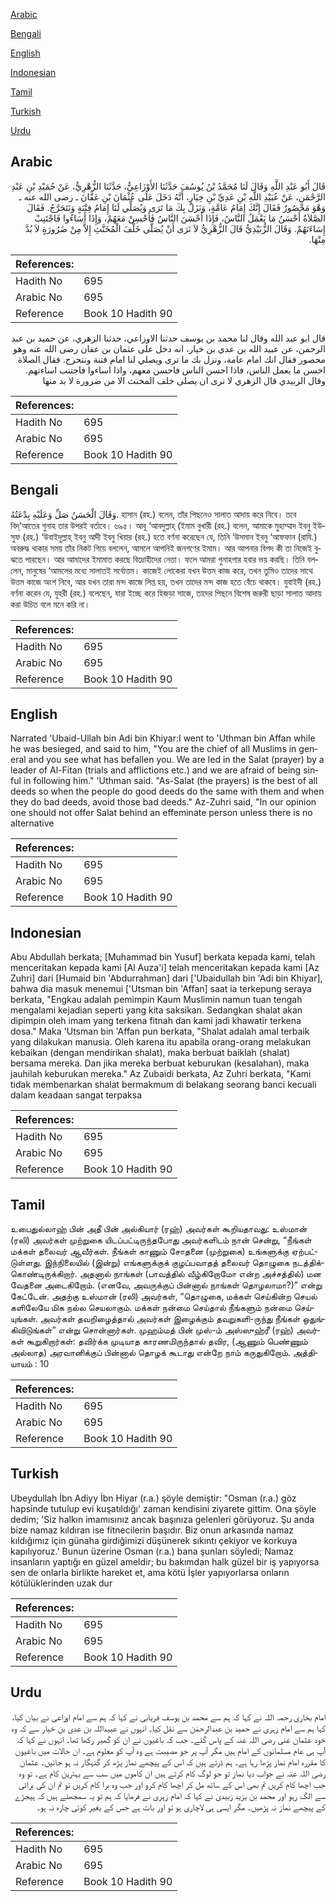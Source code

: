 [Arabic](#arabic)

[Bengali](#bengali)

[English](#english)

[Indonesian](#indonesian)

[Tamil](#tamil)

[Turkish](#turkish)

[Urdu](#urdu)

## Arabic


<div dir="rtl" lang="ar" style={{fontSize:'larger',backgroundColor:'#f8f9fa',padding:20}}>
قَالَ أَبُو عَبْدِ اللَّهِ وَقَالَ لَنَا مُحَمَّدُ بْنُ يُوسُفَ حَدَّثَنَا الأَوْزَاعِيُّ، حَدَّثَنَا الزُّهْرِيُّ، عَنْ حُمَيْدِ بْنِ عَبْدِ الرَّحْمَنِ، عَنْ عُبَيْدِ اللَّهِ بْنِ عَدِيِّ بْنِ خِيَارٍ، أَنَّهُ دَخَلَ عَلَى عُثْمَانَ بْنِ عَفَّانَ ـ رضى الله عنه ـ وَهْوَ مَحْصُورٌ فَقَالَ إِنَّكَ إِمَامُ عَامَّةٍ، وَنَزَلَ بِكَ مَا تَرَى وَيُصَلِّي لَنَا إِمَامُ فِتْنَةٍ وَنَتَحَرَّجُ‏.‏ فَقَالَ الصَّلاَةُ أَحْسَنُ مَا يَعْمَلُ النَّاسُ، فَإِذَا أَحْسَنَ النَّاسُ فَأَحْسِنْ مَعَهُمْ، وَإِذَا أَسَاءُوا فَاجْتَنِبْ إِسَاءَتَهُمْ‏.‏ وَقَالَ الزُّبَيْدِيُّ قَالَ الزُّهْرِيُّ لاَ نَرَى أَنْ يُصَلَّى خَلْفَ الْمُخَنَّثِ إِلاَّ مِنْ ضَرُورَةٍ لاَ بُدَّ مِنْهَا‏.‏
</div>
<div style={{backgroundColor:'#f8f9fa',padding:20, marginBottom: 10}}><table> <thead> <tr> <th>References:</th> <th></th> </tr> </thead> <tbody><tr><td>Hadith No</td><td>695</td></tr><tr><td>Arabic No</td><td>695</td></tr><tr><td>Reference</td><td>Book 10 Hadith 90</td></tr></tbody></table></div>


<div dir="rtl" lang="ar" style={{fontSize:'larger',backgroundColor:'#f8f9fa',padding:20}}>
قال ابو عبد الله وقال لنا محمد بن يوسف حدثنا الاوزاعي، حدثنا الزهري، عن حميد بن عبد الرحمن، عن عبيد الله بن عدي بن خيار، انه دخل على عثمان بن عفان رضى الله عنه وهو محصور فقال انك امام عامة، ونزل بك ما ترى ويصلي لنا امام فتنة ونتحرج. فقال الصلاة احسن ما يعمل الناس، فاذا احسن الناس فاحسن معهم، واذا اساءوا فاجتنب اساءتهم. وقال الزبيدي قال الزهري لا نرى ان يصلى خلف المخنث الا من ضرورة لا بد منها
</div>
<div style={{backgroundColor:'#f8f9fa',padding:20, marginBottom: 10}}><table> <thead> <tr> <th>References:</th> <th></th> </tr> </thead> <tbody><tr><td>Hadith No</td><td>695</td></tr><tr><td>Arabic No</td><td>695</td></tr><tr><td>Reference</td><td>Book 10 Hadith 90</td></tr></tbody></table></div>

## Bengali


<div dir="ltr" lang="bn" style={{fontSize:'larger',backgroundColor:'#f8f9fa',padding:20}}>
وَقَالَ الْحَسَنُ صَلِّ وَعَلَيْهِ بِدْعَتُهُ. হাসান (রহ.) বলেন, তাঁর পিছনেও সালাত আদায় করে নিবে। তবে বিদ্‌‘আতের গুনাহ তার উপরই বর্তাবে। ৬৯৫। আবূ ‘আবদুল্লাহ্ (ইমাম বুখারী (রহ.) বলেন, আমাকে মুহাম্মাদ ইবনু ইউসুফ (রহ.) ‘উবাইদুল্লাহ্ ইবনু আদী ইবনু খিয়ার (রহ.) হতে বর্ণনা করেছেন যে, তিনি ‘উসমান ইবনু ‘আফফান (রাযি.) অবরুদ্ধ থাকার সময় তাঁর নিকট গিয়ে বললেন, আসলে আপনিই জনগণের ইমাম। আর আপনার বিপদ কী তা নিজেই বুঝতে পারছেন। আর আমাদের ইমামাত করছে বিদ্রোহীদের নেতা। ফলে আমরা গুনাহগার হবার ভয় করছি। তিনি বললেন, মানুষের ‘আমলের মধ্যে সালাতই সর্বোত্তম। কাজেই লোকেরা যখন উত্তম কাজ করে, তখন তুমিও তাদের সাথে উত্তম কাজে অংশ নিবে, আর যখন তারা মন্দ কাজে লিপ্ত হয়, তখন তাদের মন্দ কাজ হতে বেঁচে থাকবে। যুবাইদী (রহ.) বর্ণনা করেন যে, যুহরী (রহ.) বলেছেন, যারা ইচ্ছে করে হিজড়া সাজে, তাদের পিছনে বিশেষ জরুরী ছাড়া সালাত আদায় করা উচিত বলে মনে করি না।
</div>
<div style={{backgroundColor:'#f8f9fa',padding:20, marginBottom: 10}}><table> <thead> <tr> <th>References:</th> <th></th> </tr> </thead> <tbody><tr><td>Hadith No</td><td>695</td></tr><tr><td>Arabic No</td><td>695</td></tr><tr><td>Reference</td><td>Book 10 Hadith 90</td></tr></tbody></table></div>

## English


<div dir="ltr" lang="en" style={{fontSize:'larger',backgroundColor:'#f8f9fa',padding:20}}>
Narrated 'Ubaid-Ullah bin Adi bin Khiyar:I went to 'Uthman bin Affan while he was besieged, and said to him, "You are the chief of all Muslims in general and you see what has befallen you. We are led in the Salat (prayer) by a leader of Al-Fitan (trials and afflictions etc.) and we are afraid of being sinful in following him." 'Uthman said. "As-Salat (the prayers) is the best of all deeds so when the people do good deeds do the same with them and when they do bad deeds, avoid those bad deeds." Az-Zuhri said, "In our opinion one should not offer Salat behind an effeminate person unless there is no alternative
</div>
<div style={{backgroundColor:'#f8f9fa',padding:20, marginBottom: 10}}><table> <thead> <tr> <th>References:</th> <th></th> </tr> </thead> <tbody><tr><td>Hadith No</td><td>695</td></tr><tr><td>Arabic No</td><td>695</td></tr><tr><td>Reference</td><td>Book 10 Hadith 90</td></tr></tbody></table></div>

## Indonesian


<div dir="ltr" lang="id" style={{fontSize:'larger',backgroundColor:'#f8f9fa',padding:20}}>
Abu Abdullah berkata; [Muhammad bin Yusuf] berkata kepada kami, telah menceritakan kepada kami [Al Auza'i] telah menceritakan kepada kami [Az Zuhri] dari [Humaid bin 'Abdurrahman] dari ['Ubaidullah bin 'Adi bin Khiyar], bahwa dia masuk menemui ['Utsman bin 'Affan] saat ia terkepung seraya berkata, "Engkau adalah pemimpin Kaum Muslimin namun tuan tengah mengalami kejadian seperti yang kita saksikan. Sedangkan shalat akan dipimpin oleh imam yang terkena fitnah dan kami jadi khawatir terkena dosa." Maka 'Utsman bin 'Affan pun berkata, "Shalat adalah amal terbaik yang dilakukan manusia. Oleh karena itu apabila orang-orang melakukan kebaikan (dengan mendirikan shalat), maka berbuat baiklah (shalat) bersama mereka. Dan jika mereka berbuat keburukan (kesalahan), maka jauhilah keburukan mereka." Az Zubaidi berkata, Az Zuhri berkata, "Kami tidak membenarkan shalat bermakmum di belakang seorang banci kecuali dalam keadaan sangat terpaksa
</div>
<div style={{backgroundColor:'#f8f9fa',padding:20, marginBottom: 10}}><table> <thead> <tr> <th>References:</th> <th></th> </tr> </thead> <tbody><tr><td>Hadith No</td><td>695</td></tr><tr><td>Arabic No</td><td>695</td></tr><tr><td>Reference</td><td>Book 10 Hadith 90</td></tr></tbody></table></div>

## Tamil


<div dir="ltr" lang="ta" style={{fontSize:'larger',backgroundColor:'#f8f9fa',padding:20}}>
உபைதுல்லாஹ் பின் அதீ பின் அல்கியார் (ரஹ்) அவர்கள் கூறியதாவது: உஸ்மான் (ரலி) அவர்கள் முற்றுகை யிடப்பட்டிருந்தபோது அவர்களிடம் நான் சென்று, “நீங்கள் மக்கள் தலைவர் ஆவீர்கள். நீங்கள் காணும் சோதனை (முற்றுகை) உங்களுக்கு ஏற்பட்டுள்ளது. இந்நிலையில் (இன்று) எங்களுக்குக் குழப்பவாதத் தலைவர் தொழுகை நடத்திக்கொண்டிருக்கிறார். அதனால் நாங்கள் (பாவத்தில் வீழ்கிறோமோ என்ற அச்சத்தில்) மன வேதனை அடைகிறோம். (எனவே, அவருக்குப் பின்னால் நாங்கள் தொழலாமா?)” என்று கேட்டேன். அதற்கு உஸ்மான் (ரலி) அவர்கள், “தொழுகை, மக்கள் செய்கின்ற செயல் களிலேயே மிக நல்ல செயலாகும். மக்கள் நன்மை செய்தால் நீங்களும் நன்மை செய்யுங்கள். அவர்கள் தவறிழைத்தால் அவர்கள் இழைக்கும் தவறுகளி-ருந்து நீங்கள் ஒதுங்கிவிடுங்கள்” என்று சொன்னார்கள். முஹம்மத் பின் முஸ்-ம் அஸ்ஸுஹ்ரீ (ரஹ்) அவர்கள் கூறுகிறார்கள்: தவிர்க்க முடியாத காரணமிருந்தால் தவிர, (ஆணும் பெண்ணும் அல்லாத) அரவானிக்குப் பின்னால் தொழக் கூடாது என்றே நாம் கருதுகிறோம். அத்தியாயம் : 10
</div>
<div style={{backgroundColor:'#f8f9fa',padding:20, marginBottom: 10}}><table> <thead> <tr> <th>References:</th> <th></th> </tr> </thead> <tbody><tr><td>Hadith No</td><td>695</td></tr><tr><td>Arabic No</td><td>695</td></tr><tr><td>Reference</td><td>Book 10 Hadith 90</td></tr></tbody></table></div>

## Turkish


<div dir="ltr" lang="tr" style={{fontSize:'larger',backgroundColor:'#f8f9fa',padding:20}}>
Ubeydullah İbn Adiyy İbn Hiyar (r.a.) şöyle demiştir: "Osman (r.a.) göz hapsinde tutulup evi kuşatıldığı' zaman kendisini ziyarete gittim. Ona şöyle dedim; 'Siz halkın imamısınız ancak başınıza gelenleri görüyoruz. Şu anda bize namaz kıldıran ise fitnecilerin başıdır. Biz onun arkasında namaz kıldığımız için günaha girdiğimizi düşünerek sıkıntı çekiyor ve korkuya kapılıyoruz.' Bunun üzerine Osman (r.a.) bana şunları söyledi; Namaz insanların yaptığı en güzel ameldir; bu bakımdan halk güzel bir iş yapıyorsa sen de onlarla birlikte hareket et, ama kötü İşler yapıyorlarsa onların kötülüklerinden uzak dur
</div>
<div style={{backgroundColor:'#f8f9fa',padding:20, marginBottom: 10}}><table> <thead> <tr> <th>References:</th> <th></th> </tr> </thead> <tbody><tr><td>Hadith No</td><td>695</td></tr><tr><td>Arabic No</td><td>695</td></tr><tr><td>Reference</td><td>Book 10 Hadith 90</td></tr></tbody></table></div>

## Urdu


<div dir="rtl" lang="ur" style={{fontSize:'larger',backgroundColor:'#f8f9fa',padding:20}}>
امام بخاری رحمہ اللہ نے کہا کہ ہم سے محمد بن یوسف فریابی نے کہا کہ ہم سے امام اوزاعی نے بیان کیا، کہا ہم سے امام زہری نے حمید بن عبدالرحمٰن سے نقل کیا۔ انہوں نے عبیداللہ بن عدی بن خیار سے کہ وہ خود عثمان غنی رضی اللہ عنہ کے پاس گئے۔ جب کہ باغیوں نے ان کو گھیر رکھا تھا۔ انہوں نے کہا کہ آپ ہی عام مسلمانوں کے امام ہیں مگر آپ پر جو مصیبت ہے وہ آپ کو معلوم ہے۔ ان حالات میں باغیوں کا مقررہ امام نماز پڑھا رہا ہے۔ ہم ڈرتے ہیں کہ اس کے پیچھے نماز پڑھ کر گنہگار نہ ہو جائیں۔ عثمان رضی اللہ عنہ نے جواب دیا نماز تو جو لوگ کام کرتے ہیں ان کاموں میں سب سے بہترین کام ہے۔ تو وہ جب اچھا کام کریں تم بھی اس کے ساتھ مل کر اچھا کام کرو اور جب وہ برا کام کریں تو تم ان کی برائی سے الگ رہو اور محمد بن یزید زبیدی نے کہا کہ امام زہری نے فرمایا کہ ہم تو یہ سمجھتے ہیں کہ ہیجڑے کے پیچھے نماز نہ پڑھیں۔ مگر ایسی ہی لاچاری ہو تو اور بات ہے جس کے بغیر کوئی چارہ نہ ہو۔
</div>
<div style={{backgroundColor:'#f8f9fa',padding:20, marginBottom: 10}}><table> <thead> <tr> <th>References:</th> <th></th> </tr> </thead> <tbody><tr><td>Hadith No</td><td>695</td></tr><tr><td>Arabic No</td><td>695</td></tr><tr><td>Reference</td><td>Book 10 Hadith 90</td></tr></tbody></table></div>
